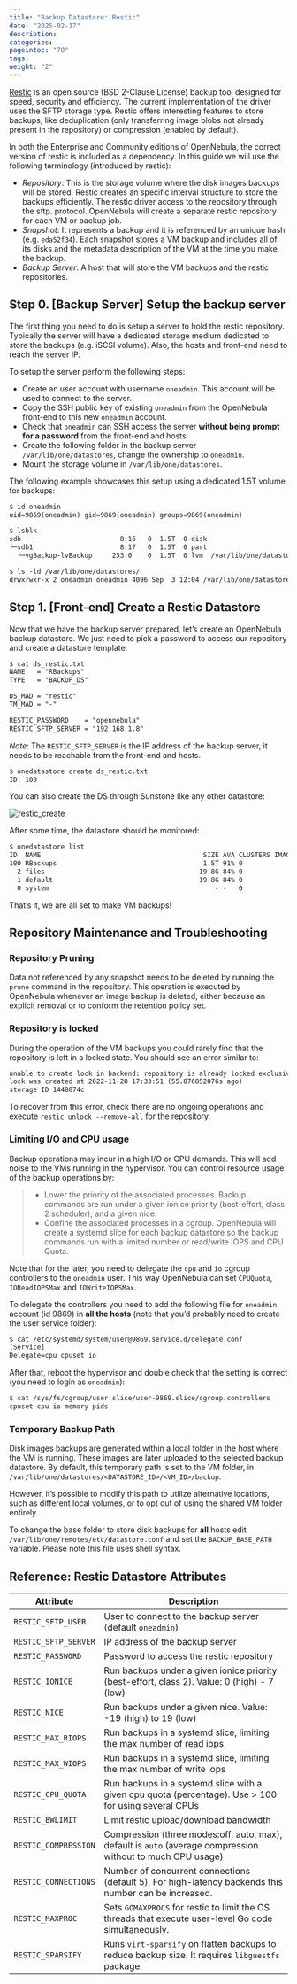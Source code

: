 ```yaml
---
title: "Backup Datastore: Restic"
date: "2025-02-17"
description:
categories:
pageintoc: "78"
tags:
weight: "2"
---
```


<a id="vm-backups-restic"></a>

<!--# Backup Datastore: Restic -->

[Restic](https://restic.net/) is an open source (BSD 2-Clause License) backup tool designed for speed, security and efficiency. The current implementation of the driver uses the SFTP storage type. Restic offers interesting features to store backups, like deduplication (only transferring image blobs not already present in the repository) or compression (enabled by default).

In both the Enterprise and Community editions of OpenNebula, the correct version of restic is included as a dependency. In this guide we will use the following terminology (introduced by restic):

- *Repository*: This is the storage volume where the disk images backups will be stored. Restic creates an specific interval structure to store the backups efficiently. The restic driver access to the repository through the sftp. protocol. OpenNebula will create a separate restic repository for each VM or backup job.
- *Snapshot*: It represents a backup and it is referenced by an unique hash (e.g. `eda52f34`). Each snapshot stores a VM backup and includes all of its disks and the metadata description of the VM at the time you make the backup.
- *Backup Server*: A host that will store the VM backups and the restic repositories.

## Step 0. [Backup Server] Setup the backup server

The first thing you need to do is setup a server to hold the restic repository. Typically the server will have a dedicated storage medium dedicated to store the backups (e.g. iSCSI volume). Also, the hosts and front-end need to reach the server IP.

To setup the server perform the following steps:

- Create an user account with username `oneadmin`. This account will be used to connect to the server.
- Copy the SSH public key of existing `oneadmin` from the OpenNebula front-end to this new `oneadmin` account.
- Check that `oneadmin` can SSH access the server **without being prompt for a password** from the front-end and hosts.
- Create the following folder in the backup server `/var/lib/one/datastores`, change the ownership to `oneadmin`.
- Mount the storage volume in `/var/lib/one/datastores`.

The following example showcases this setup using a dedicated 1.5T volume for backups:

```default
$ id oneadmin
uid=9869(oneadmin) gid=9869(oneadmin) groups=9869(oneadmin)
```

```default
$ lsblk
sdb                         8:16   0  1.5T  0 disk
└─sdb1                      8:17   0  1.5T  0 part
  └─vgBackup-lvBackup     253:0    0  1.5T  0 lvm  /var/lib/one/datastores
```

```default
$ ls -ld /var/lib/one/datastores/
drwxrwxr-x 2 oneadmin oneadmin 4096 Sep  3 12:04 /var/lib/one/datastores/
```

## Step 1. [Front-end] Create a Restic Datastore

Now that we have the backup server prepared, let’s create an OpenNebula backup datastore. We just need to pick a password to access our repository and create a datastore template:

```default
$ cat ds_restic.txt
NAME   = "RBackups"
TYPE   = "BACKUP_DS"

DS_MAD = "restic"
TM_MAD = "-"

RESTIC_PASSWORD    = "opennebula"
RESTIC_SFTP_SERVER = "192.168.1.8"
```

*Note*: The `RESTIC_SFTP_SERVER` is the IP address of the backup server, it needs to be reachable from the front-end and hosts.

```default
$ onedatastore create ds_restic.txt
ID: 100
```

You can also create the DS through Sunstone like any other datastore:

![restic_create](/images/backup_restic_create.png)

After some time, the datastore should be monitored:

```default
$ onedatastore list
ID  NAME                                         SIZE AVA CLUSTERS IMAGES TYPE DS      TM      STAT
100 RBackups                                     1.5T 91% 0             0 bck  restic  -       on
  2 files                                       19.8G 84% 0             0 fil  fs      local   on
  1 default                                     19.8G 84% 0             1 img  fs      local   on
  0 system                                          - -   0             0 sys  -       local   on
```

That’s it, we are all set to make VM backups!

## Repository Maintenance and Troubleshooting

### Repository Pruning

Data not referenced by any snapshot needs to be deleted by running the `prune` command in the repository. This operation is executed by OpenNebula whenever an image backup is deleted, either because an explicit removal or to conform the retention policy set.

### Repository is locked

During the operation of the VM backups you could rarely find that the repository is left in a locked state. You should see an error similar to:

```default
unable to create lock in backend: repository is already locked exclusively by PID 111971 on ubuntu2204-kvm-qcow2-6-5-yci34-0 by oneadmin (UID 9869, GID 9869)
lock was created at 2022-11-28 17:33:51 (55.876852076s ago)
storage ID 1448874c
```

To recover from this error, check there are no ongoing operations and execute `restic unlock --remove-all` for the repository.

### Limiting I/O and CPU usage

Backup operations may incur in a high I/O or CPU demands. This will add noise to the VMs running in the hypervisor. You can control resource usage of the backup operations by:

> * Lower the priority of the associated processes. Backup commands are run under a given ionice priority (best-effort, class 2 scheduler); and a given nice.
> * Confine the associated processes in a cgroup. OpenNebula will create a systemd slice for each backup datastore so the backup commands run with a limited number or read/write IOPS and CPU Quota.

Note that for the later, you need to delegate the `cpu` and `io` cgroup controllers to the `oneadmin` user. This way OpenNebula can set `CPUQuota`, `IOReadIOPSMax` and `IOWriteIOPSMax`.

To delegate the controllers you need to add the following file for `oneadmin` account (id 9869) in **all the hosts** (note that you’d probably need to create the user service folder):

```default
$ cat /etc/systemd/system/user@9869.service.d/delegate.conf
[Service]
Delegate=cpu cpuset io
```

After that, reboot the hypervisor and double check that the setting is correct (you need to login as `oneadmin`):

```default
$ cat /sys/fs/cgroup/user.slice/user-9869.slice/cgroup.controllers
cpuset cpu io memory pids
```

### Temporary Backup Path

Disk images backups are generated within a local folder in the host where the VM is running. These images are later uploaded to the selected backup datastore. By default, this temporary path is set to the VM folder, in `/var/lib/one/datastores/<DATASTORE_ID>/<VM_ID>/backup`.

However, it’s possible to modify this path to utilize alternative locations, such as different local volumes, or to opt out of using the shared VM folder entirely.

To change the base folder to store disk backups for **all** hosts edit `/var/lib/one/remotes/etc/datastore.conf` and set the `BACKUP_BASE_PATH` variable. Please note this file uses shell syntax.

## Reference: Restic Datastore Attributes

| Attribute            | Description                                                                                                 |
|----------------------|-------------------------------------------------------------------------------------------------------------|
| `RESTIC_SFTP_USER`   | User to connect to the backup server (default `oneadmin`)                                                   |
| `RESTIC_SFTP_SERVER` | IP address of the backup server                                                                             |
| `RESTIC_PASSWORD`    | Password to access the restic repository                                                                    |
| `RESTIC_IONICE`      | Run backups under a given ionice priority (best-effort, class 2). Value: 0 (high) - 7 (low)                 |
| `RESTIC_NICE`        | Run backups under a given nice. Value: -19 (high) to 19 (low)                                               |
| `RESTIC_MAX_RIOPS`   | Run backups in a systemd slice, limiting the max number of read iops                                        |
| `RESTIC_MAX_WIOPS`   | Run backups in a systemd slice, limiting the max number of write iops                                       |
| `RESTIC_CPU_QUOTA`   | Run backups in a systemd slice with a given cpu quota (percentage). Use > 100 for using several CPUs        |
| `RESTIC_BWLIMIT`     | Limit restic upload/download bandwidth                                                                      |
| `RESTIC_COMPRESSION` | Compression (three modes:off, auto, max), default is `auto` (average compression without to much CPU usage) |
| `RESTIC_CONNECTIONS` | Number of concurrent connections (default 5). For high-latency backends this number can be increased.       |
| `RESTIC_MAXPROC`     | Sets `GOMAXPROCS` for restic to limit the OS threads that execute user-level Go code simultaneously.        |
| `RESTIC_SPARSIFY`    | Runs `virt-sparsify` on flatten backups to reduce backup size. It requires `libguestfs` package.            |
